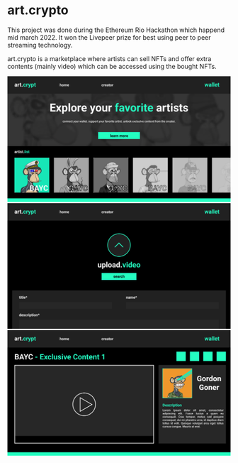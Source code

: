 # art.crypto

This project was done during the Ethereum Rio Hackathon which happend mid march 2022. It won the Livepeer prize for best using peer to peer streaming technology.

art.crypto is a marketplace where artists can sell NFTs and offer extra contents (mainly video) which can be accessed using the bought NFTs.

<div>
    <img src="img/home.svg">
    <br>
    <img src="img/upload.svg">
    <br>
    <img src="img/video.svg">
</div>
